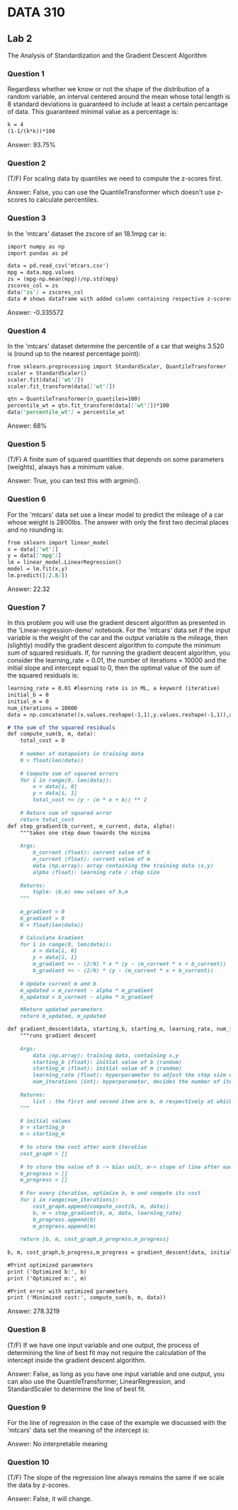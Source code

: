 # DATA 310

## Lab 2

The Analysis of Standardization and the Gradient Descent Algorithm

### Question 1

Regardless whether we know or not the shape of the distribution of a random variable, an interval centered around the mean whose total length is 8 standard deviations is guaranteed to include at least a certain percantage of data. This guaranteed minimal value as a percentage is: 
```markdown
k = 4  
(1-1/(k*k))*100
```

Answer: 93.75%

### Question 2

(T/F) For scaling data by quantiles we need to compute the z-scores first.

Answer: False, you can use the QuantileTransformer which doesn't use z-scores to calculate percentiles.

### Question 3

In the 'mtcars' dataset the zscore of an 18.1mpg car is:

```markdown
import numpy as np
import pandas as pd

data = pd.read_csv('mtcars.csv')
mpg = data.mpg.values
zs = (mpg-np.mean(mpg))/np.std(mpg)
zscores_col = zs
data['zs'] = zscores_col
data # shows dataframe with added column containing respective z-scores
```
Answer: -0.335572

### Question 4

In the 'mtcars' dataset determine the percentile of a car that weighs 3.520 is (round up to the nearest percentage point):
```markdown
from sklearn.preprocessing import StandardScaler, QuantileTransformer
scaler = StandardScaler()
scaler.fit(data[['wt']])
scaler.fit_transform(data[['wt']])

qtn = QuantileTransformer(n_quantiles=100)
percentile_wt = qtn.fit_transform(data[['wt']])*100
data['percentile_wt'] = percentile_wt
```
Answer: 68%

### Question 5

(T/F) A finite sum of squared quantities that depends on some parameters (weights), always has a minimum value.

Answer: True, you can test this with argmin().

### Question 6

For the 'mtcars' data set use a linear model to predict the mileage of a car whose weight is 2800lbs. The answer with only the first two decimal places and no rounding is:
```markdown
from sklearn import linear_model
x = data[['wt']]
y = data[['mpg']]
lm = linear_model.LinearRegression()
model = lm.fit(x,y)
lm.predict([[2.8]])
```
Answer: 22.32

### Question 7

In this problem you will use the gradient descent algorithm as presented in the 'Linear-regression-demo' notebook. For the 'mtcars' data set if the input variable is the weight of the car and the output variable is the mileage, then (slightly) modify the gradient descent algorithm to compute the minimum sum of squared residuals. If, for running the gradient descent algorithm, you consider the learning_rate = 0.01, the number of iterations = 10000 and the initial slope and intercept equal to 0, then the optimal value of the sum of the squared residuals is:
```markdown
learning_rate = 0.01 #learning rate is in ML, a keyword (iterative) 
initial_b = 0
initial_m = 0
num_iterations = 10000
data = np.concatenate((x.values.reshape(-1,1),y.values.reshape(-1,1)),axis=1)

# the sum of the squared residuals
def compute_sum(b, m, data):
    total_cost = 0
    
    # number of datapoints in training data
    N = float(len(data))
    
    # Compute sum of squared errors
    for i in range(0, len(data)):
        x = data[i, 0]
        y = data[i, 1]
        total_cost += (y - (m * x + b)) ** 2
        
    # Return sum of squared error
    return total_cost
def step_gradient(b_current, m_current, data, alpha):
    """takes one step down towards the minima
    
    Args:
        b_current (float): current value of b
        m_current (float): current value of m
        data (np.array): array containing the training data (x,y)
        alpha (float): learning rate / step size
    
    Returns:
        tuple: (b,m) new values of b,m
    """
    
    m_gradient = 0
    b_gradient = 0
    N = float(len(data))

    # Calculate Gradient
    for i in range(0, len(data)):
        x = data[i, 0]
        y = data[i, 1]
        m_gradient += - (2/N) * x * (y - (m_current * x + b_current))
        b_gradient += - (2/N) * (y - (m_current * x + b_current))
    
    # Update current m and b
    m_updated = m_current - alpha * m_gradient
    b_updated = b_current - alpha * b_gradient

    #Return updated parameters
    return b_updated, m_updated

def gradient_descent(data, starting_b, starting_m, learning_rate, num_iterations):
    """runs gradient descent
    
    Args:
        data (np.array): training data, containing x,y
        starting_b (float): initial value of b (random)
        starting_m (float): initial value of m (random)
        learning_rate (float): hyperparameter to adjust the step size during descent
        num_iterations (int): hyperparameter, decides the number of iterations for which gradient descent would run
    
    Returns:
        list : the first and second item are b, m respectively at which the best fit curve is obtained, the third and fourth items are two lists, which store the value of b,m as gradient descent proceeded.
    """

    # initial values
    b = starting_b
    m = starting_m
    
    # to store the cost after each iteration
    cost_graph = []
    
    # to store the value of b -> bias unit, m-> slope of line after each iteration (pred = m*x + b)
    b_progress = []
    m_progress = []
    
    # For every iteration, optimize b, m and compute its cost
    for i in range(num_iterations):
        cost_graph.append(compute_cost(b, m, data))
        b, m = step_gradient(b, m, data, learning_rate)
        b_progress.append(b)
        m_progress.append(m)
        
    return [b, m, cost_graph,b_progress,m_progress]
    
b, m, cost_graph,b_progress,m_progress = gradient_descent(data, initial_b, initial_m, learning_rate, num_iterations)

#Print optimized parameters
print ('Optimized b:', b)
print ('Optimized m:', m)

#Print error with optimized parameters
print ('Minimized cost:', compute_sum(b, m, data))
```
Answer: 278.3219

### Question 8

(T/F) If we have one input variable and one output, the process of determining the line of best fit may not require the calculation of the intercept inside the gradient descent algorithm.

Answer: False, as long as you have one input variable and one output, you can also use the QuantileTransformer, LinearRegression, and StandardScaler to determine the line of best fit. 

### Question 9

For the line of regression in the case of the example we discussed with the 'mtcars' data set the meaning of the intercept is:

Answer: No interpretable meaning

### Question 10

(T/F) The slope of the regression line always remains the same if we scale the data by z-scores.

Answer: False, it will change.
